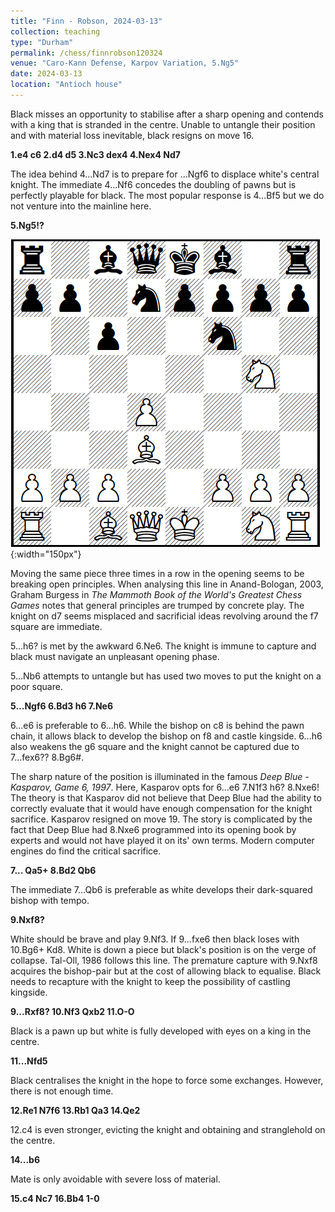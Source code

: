 ```yaml
---
title: "Finn - Robson, 2024-03-13"
collection: teaching
type: "Durham"
permalink: /chess/finnrobson120324
venue: "Caro-Kann Defense, Karpov Variation, 5.Ng5"
date: 2024-03-13
location: "Antioch house"
---
```


Black misses an opportunity to stabilise after a sharp opening and contends with a king that is stranded in the centre. Unable to untangle their position and with material loss inevitable, black resigns on move 16. 

**1.e4 c6 2.d4 d5 3.Nc3 dex4 4.Nex4 Nd7**

The idea behind 4...Nd7 is to prepare for ...Ngf6 to displace white's central knight. The immediate 4...Nf6 concedes the doubling of pawns but is perfectly playable for black. The most popular response is 4...Bf5 but we do not venture into the mainline here. 

**5.Ng5!?**

![text](/images/finnrobson/FinnRobson1.png){:width="150px"}

Moving the same piece three times in a row in the opening seems to be breaking open principles. When analysing this line in Anand-Bologan, 2003, Graham Burgess in *The Mammoth Book of the World's Greatest Chess Games* notes that general principles are trumped by concrete play. The knight on d7 seems misplaced and sacrificial ideas revolving around the f7 square are immediate. 

5...h6? is met by the awkward 6.Ne6. The knight is immune to capture and black must navigate an unpleasant opening phase.

5...Nb6 attempts to untangle but has used two moves to put the knight on a poor square. 

**5...Ngf6 6.Bd3 h6 7.Ne6**

6...e6 is preferable to 6...h6. While the bishop on c8 is behind the pawn chain, it allows black to develop the bishop on f8 and castle kingside. 6...h6 also weakens the g6 square and the knight cannot be captured due to 7...fex6?? 8.Bg6#. 

The sharp nature of the position is illuminated in the famous *Deep Blue - Kasparov, Game 6, 1997*. Here, Kasparov opts for 6...e6 7.N1f3 h6? 8.Nxe6! The theory is that Kasparov did not believe that Deep Blue had the ability to correctly evaluate that it would have enough compensation for the knight sacrifice. Kasparov resigned on move 19. The story is complicated by the fact that Deep Blue had 8.Nxe6 programmed into its opening book by experts and would not have played it on its' own terms. Modern computer engines do find the critical sacrifice.

**7... Qa5+ 8.Bd2 Qb6**

The immediate 7...Qb6 is preferable as white develops their dark-squared bishop with tempo.

**9.Nxf8?**

White should be brave and play 9.Nf3. If 9...fxe6 then black loses with 10.Bg6+ Kd8. White is down a piece but black's position is on the verge of collapse. Tal-Oll, 1986 follows this line. The premature capture with 9.Nxf8 acquires the bishop-pair but at the cost of allowing black to equalise. Black needs to recapture with the knight to keep the possibility of castling kingside. 

**9...Rxf8? 10.Nf3 Qxb2 11.O-O**

Black is a pawn up but white is fully developed with eyes on a king in the centre.

**11...Nfd5**

Black centralises the knight in the hope to force some exchanges. However, there is not enough time.

**12.Re1 N7f6 13.Rb1 Qa3 14.Qe2**

12.c4 is even stronger, evicting the knight and obtaining and stranglehold on the centre. 

**14...b6**

Mate is only avoidable with severe loss of material.

**15.c4 Nc7 16.Bb4 1-0**
